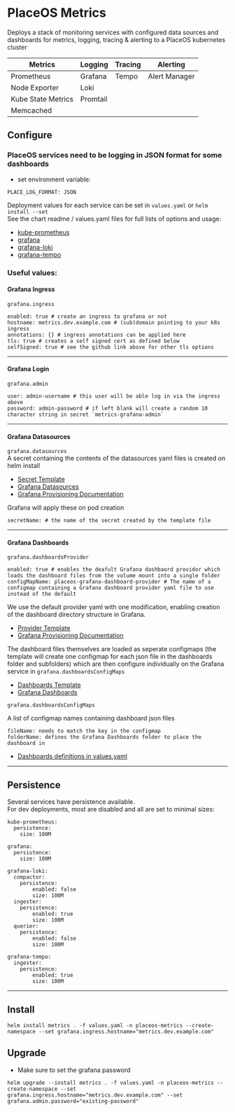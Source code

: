 # PlaceOS Metrics

Deploys a stack of monitoring services with configured data sources and dashboards for metrics, logging, tracing & alerting to a PlaceOS kubernetes cluster

| Metrics               | Logging   | Tracing   | Alerting      |
| --                    | --        | --        | --            |
| Prometheus            | Grafana   | Tempo     | Alert Manager |
| Node Exporter         | Loki      |           |               |
| Kube State Metrics    | Promtail  |           |               |
| Memcached             |           |           |               |

## Configure

### PlaceOS services need to be logging in JSON format for some dashboards
- set environment variable:
```
PLACE_LOG_FORMAT: JSON
```

Deployment values for each service can be set in `values.yaml`  or `helm install --set`  
See the chart readme / values.yaml files for full lists of options and usage:
- [kube-prometheus](https://github.com/bitnami/charts/tree/main/bitnami/kube-prometheus)
- [grafana](https://github.com/bitnami/charts/tree/main/bitnami/grafana)
- [grafana-loki](https://github.com/bitnami/charts/tree/main/bitnami/grafana-loki)
- [grafana-tempo](https://github.com/bitnami/charts/tree/main/bitnami/grafana-tempo)

### Useful values:

#### Grafana Ingress
`grafana.ingress`
```
enabled: true # create an ingress to grafana or not
hostname: metrics.dev.example.com # (sub)domain pointing to your k8s ingress
annotations: {} # ingress annotations can be applied here
tls: true # creates a self signed cert as defined below
selfSigned: true # see the github link above for other tls options
```

---

#### Grafana Login
`grafana.admin`
```
user: admin-username # this user will be able log in via the ingress above
password: admin-password # if left blank will create a random 10 character string in secret `metrics-grafana-admin`
```

---

#### Grafana Datasources
`grafana.datasources`  
A secret containing the contents of the datasources yaml files is created on helm install
- [Secret Template](templates/grafana-datasources-secret.yaml.tpl)
- [Grafana Datasources](grafana-provisioning/datasources/)
- [Grafana Provisioning Documentation](https://grafana.com/docs/grafana/latest/administration/provisioning/#example-data-source-config-file)

Grafana will apply these on pod creation
```
secretName: # the name of the secret created by the template file
```

---

#### Grafana Dashboards
`grafana.dashboardsProvider`
```
enabled: true # enables the deafult Grafana dashbaord providor which loads the dashboard files from the volume mount into a single folder
configMapName: placeos-grafana-dashboard-provider # The name of a configmap containing a Grafana dashboard provider yaml file to use instead of the default
```
We use the default provider yaml with one modification, enabling creation of the dashboard directory structure in Grafana.
- [Provider Template](templates/placeos-grafana-dashboard-provider-configmap.yaml.tpl)
- [Grafana Provisioning Documentation](https://grafana.com/docs/grafana/latest/administration/provisioning/#dashboards)


The dashboard files themselves are loaded as seperate configmaps (the template will create one configmap for each json file in the dashboards folder and subfolders) which are then configure individually on the Grafana service in `grafana.dashboardsConfigMaps`
- [Dashboards Template](templates/placeos-grafana-dashboards-configmap.yaml.tpl)
- [Grafana Dashboards](grafana-provisioning/dashboards/)

`grafana.dashboardsConfigMaps`

A list of configmap names containing dashboard json files
```
fileName: needs to match the key in the configmap
folderName: defines the Grafana Dashboards folder to place the dashboard in
```
- [Dashboards definitions in values.yaml](https://github.com/place-labs/k8s-helm/blob/feat/metrics/charts/metrics/values.yaml#LL32C1-L59C1)

---

## Persistence

Several services have persistence available.  
For dev deployments, most are disabled and all are set to minimal sizes:
```
kube-prometheus:
  persistence:
    size: 100M

grafana:
  persistence:
    size: 100M

grafana-loki:
  compactor:
    persistence:
        enabled: false
        size: 100M
  ingester:
    persistence:
        enabled: true
        size: 100M
  querier:
    persistence:
        enabled: false
        size: 100M

grafana-tempo:
  ingester:
    persistence:
        enabled: true
        size: 100M
```

---

## Install

```
helm install metrics . -f values.yaml -n placeos-metrics --create-namespace --set grafana.ingress.hostname="metrics.dev.example.com"
```

## Upgrade
- Make sure to set the grafana password
```
helm upgrade --install metrics . -f values.yaml -n placeos-metrics --create-namespace --set grafana.ingress.hostname="metrics.dev.example.com" --set grafana.admin.password="existing-password"
```
